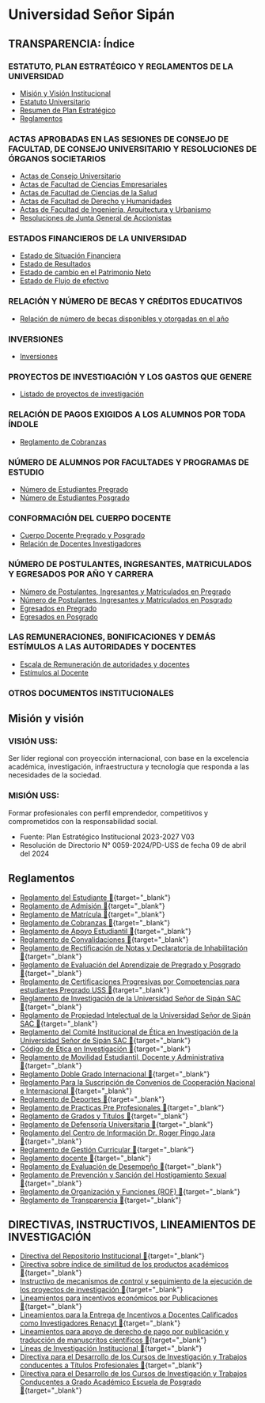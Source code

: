 # Universidad Señor Sipán

## TRANSPARENCIA: Índice

### ESTATUTO, PLAN ESTRATÉGICO Y REGLAMENTOS DE LA UNIVERSIDAD

- [Misión y Visión Institucional](#misión-y-visión)
- [Estatuto Universitario](#estatuto-universitario)
- [Resumen de Plan Estratégico](#resumen-de-plan-estratégico)
- [Reglamentos](#reglamentos)

### ACTAS APROBADAS EN LAS SESIONES DE CONSEJO DE FACULTAD, DE CONSEJO UNIVERSITARIO Y RESOLUCIONES DE ÓRGANOS SOCIETARIOS

- [Actas de Consejo Universitario](#actas-de-consejo-universitario)
- [Actas de Facultad de Ciencias Empresariales](#actas-de-facultad-de-ciencias-empresariales)
- [Actas de Facultad de Ciencias de la Salud](#actas-de-facultad-de-ciencias-de-la-salud)
- [Actas de Facultad de Derecho y Humanidades](#actas-de-facultad-de-derecho-y-humanidades)
- [Actas de Facultad de Ingeniería, Arquitectura y Urbanismo](#actas-de-facultad-de-ingeniería-arquitectura-y-urbanismo)
- [Resoluciones de Junta General de Accionistas](#resoluciones-de-junta-general-de-accionistas)

### ESTADOS FINANCIEROS DE LA UNIVERSIDAD

- [Estado de Situación Financiera](#estado-de-situación-financiera)
- [Estado de Resultados](#estado-de-resultados)
- [Estado de cambio en el Patrimonio Neto](#estado-de-cambio-en-el-patrimonio-neto)
- [Estado de Flujo de efectivo](#estado-de-flujo-de-efectivo)

### RELACIÓN Y NÚMERO DE BECAS Y CRÉDITOS EDUCATIVOS

- [Relación de número de becas disponibles y otorgadas en el año](#relación-de-número-de-becas-y-créditos-educativos)

### INVERSIONES

- [Inversiones](#inversiones)

### PROYECTOS DE INVESTIGACIÓN Y LOS GASTOS QUE GENERE

- [Listado de proyectos de investigación](#proyectos-de-investigación-y-los-gastos-que-genere)

### RELACIÓN DE PAGOS EXIGIDOS A LOS ALUMNOS POR TODA ÍNDOLE

- [Reglamento de Cobranzas](#relación-de-pagos-exigidos-a-los-alumnos-por-toda-índole)

### NÚMERO DE ALUMNOS POR FACULTADES Y PROGRAMAS DE ESTUDIO

- [Número de Estudiantes Pregrado](#número-de-alumnos-por-facultades-y-programas-de-estudio)
- [Número de Estudiantes Posgrado](#número-de-alumnos-por-facultades-y-programas-de-estudio)

### CONFORMACIÓN DEL CUERPO DOCENTE

- [Cuerpo Docente Pregrado y Posgrado](#conformación-del-cuerpo-docente)
- [Relación de Docentes Investigadores](#conformación-del-cuerpo-docente)

### NÚMERO DE POSTULANTES, INGRESANTES, MATRICULADOS Y EGRESADOS POR AÑO Y CARRERA

- [Número de Postulantes, Ingresantes y Matriculados en Pregrado](#número-de-postulantes-ingresantes-matriculados-y-egresados-por-año-y-carrera)
- [Número de Postulantes, Ingresantes y Matriculados en Posgrado](#número-de-postulantes-ingresantes-matriculados-y-egresados-por-año-y-carrera)
- [Egresados en Pregrado](#número-de-postulantes-ingresantes-matriculados-y-egresados-por-año-y-carrera)
- [Egresados en Posgrado](#número-de-postulantes-ingresantes-matriculados-y-egresados-por-año-y-carrera)

### LAS REMUNERACIONES, BONIFICACIONES Y DEMÁS ESTÍMULOS A LAS AUTORIDADES Y DOCENTES

- [Escala de Remuneración de autoridades y docentes](#las-remuneraciones-bonificaciones-y-demás-estímulos-a-las-autoridades-y-docentes)
- [Estímulos al Docente](#las-remuneraciones-bonificaciones-y-demás-estímulos-a-las-autoridades-y-docentes)

### OTROS DOCUMENTOS INSTITUCIONALES

## Misión y visión

### VISIÓN USS:

Ser líder regional con proyección internacional, con base en la excelencia académica, investigación, infraestructura y tecnología que responda a las necesidades de la sociedad.

### MISIÓN USS:

Formar profesionales con perfil emprendedor, competitivos y comprometidos con la responsabilidad social.

- Fuente: Plan Estratégico Institucional 2023-2027 V03
- Resolución de Directorio N° 0059-2024/PD-USS de fecha 09 de abril del 2024

## Reglamentos

- [Reglamento del Estudiante 🔗](https://www.uss.edu.pe/uss/TransparenciaDoc/RegEstudiantes/REGLAMENTO%20DEL%20ESTUDIANTE.pdf){target="\_blank"}
- [Reglamento de Admisión 🔗](https://www.uss.edu.pe/uss/TransparenciaDoc/RegAdm/Reglamento_de_admision.pdf){target="\_blank"}
- [Reglamento de Matrícula 🔗](https://www.uss.edu.pe/uss/TransparenciaDoc/RegEstudiantes/REGLAMENTO%20DE%20MATRICULA%20GENERAL%20USS.pdf){target="\_blank"}
- [Reglamento de Cobranzas 🔗](https://www.uss.edu.pe/uss/TransparenciaDoc/RegEstudiantes/cobranzas.pdf){target="\_blank"}
- [Reglamento de Apoyo Estudiantil 🔗](https://www.uss.edu.pe/uss/TransparenciaDoc/RegEstudiantes/apoyoestudiantil.pdf){target="\_blank"}
- [Reglamento de Convalidaciones 🔗](https://www.uss.edu.pe/uss/TransparenciaDoc/RegEstudiantes/REGLAMENTO%20DE%20CONVALIDACIONES.pdf){target="\_blank"}
- [Reglamento de Rectificación de Notas y Declaratoria de Inhabilitación 🔗](https://www.uss.edu.pe/uss/TransparenciaDoc/RegEstudiantes/REGLAMENTO%20RECTIFICACION%20DE%20NOTAS.pdf){target="\_blank"}
- [Reglamento de Evaluación del Aprendizaje de Pregrado y Posgrado 🔗](https://www.uss.edu.pe/uss/TransparenciaDoc/RegEstudiantes/REGLAMENTO%20DE%20EVALUACION%20DEL%20APRENDIZAJE.pdf){target="\_blank"}
- [Reglamento de Certificaciones Progresivas por Competencias para estudiantes Pregrado USS 🔗](https://www.uss.edu.pe/uss/TransparenciaDoc/RegEstudiantes/REGLAMENTO_CERTIFICACIONES.pdf){target="\_blank"}
- [Reglamento de Investigación de la Universidad Señor de Sipán SAC 🔗](https://www.uss.edu.pe/uss/TransparenciaDoc/RegInvestigacion/Reglamento%20de%20Investigación.pdf){target="\_blank"}
- [Reglamento de Propiedad Intelectual de la Universidad Señor de Sipán SAC 🔗](https://www.uss.edu.pe/uss/TransparenciaDoc/RegInvestigacion/Reglamento%20de%20Propiedad%20Intelectual.pdf){target="\_blank"}
- [Reglamento del Comité Institucional de Ética en Investigación de la Universidad Señor de Sipán SAC 🔗](https://www.uss.edu.pe/uss/TransparenciaDoc/RegInvestigacion/Reglamento%20CIEI.pdf){target="\_blank"}
- [Código de Ética en Investigación 🔗](https://www.uss.edu.pe/uss/TransparenciaDoc/RegInvestigacion/Código%20de%20Ética.pdf){target="\_blank"}
- [Reglamento de Movilidad Estudiantil, Docente y Administrativa 🔗](https://www.uss.edu.pe/uss/TransparenciaDoc/RegEstudiantes/REGLAMENTO%20DE%20MOVILIDAD%20ESTUDIANTIL%20Y%20DOCENTE%20Y%20ADMINSTRATIVA.pdf){target="\_blank"}
- [Reglamento Doble Grado Internacional 🔗](https://www.uss.edu.pe/uss/TransparenciaDoc/RegEstudiantes/REGLAMENTO%20DOBLE%20GRADO%20INTERNACIONAL.pdf){target="\_blank"}
- [Reglamento Para la Suscripción de Convenios de Cooperación Nacional e Internacional 🔗](https://www.uss.edu.pe/uss/TransparenciaDoc/RegEstudiantes/REGLAMENTO%20NACIONALES%20E%20INTERNACIONALES.pdf){target="\_blank"}
- [Reglamento de Deportes 🔗](https://www.uss.edu.pe/uss/TransparenciaDoc/RegEstudiantes/REGLAMENTO%20DE%20DEPORTES.pdf){target="\_blank"}
- [Reglamento de Practicas Pre Profesionales 🔗](https://www.uss.edu.pe/uss/TransparenciaDoc/RegEstudiantes/REGLAMENTO%20PRACTICAS%20PRE%20PROFESIONALES.pdf){target="\_blank"}
- [Reglamento de Grados y Títulos 🔗](https://www.uss.edu.pe/uss/TransparenciaDoc/RegEstudiantes/REGLAMENTO%20GRADOS%20Y%20TITULOS.pdf){target="\_blank"}
- [Reglamento de Defensoría Universitaria 🔗](https://www.uss.edu.pe/uss/TransparenciaDoc/DocumentosGenerales/reglamento_defensoria_universitaria.pdf){target="\_blank"}
- [Reglamento del Centro de Información Dr. Roger Pingo Jara 🔗](https://www.uss.edu.pe/uss/TransparenciaDoc/RegEstudiantes/REGLAMENTO%20DEL%20CENTRO%20DE%20INFORMACION.pdf){target="\_blank"}
- [Reglamento de Gestión Curricular 🔗](https://www.uss.edu.pe/uss/TransparenciaDoc/ReglamentoDoc/REGLAMENTO%20DE%20GESTION%20CURRICULAR.pdf){target="\_blank"}
- [Reglamento docente 🔗](https://www.uss.edu.pe/uss/TransparenciaDoc/ReglamentoDoc/REGLAMENTO%20DOCENTE.pdf){target="\_blank"}
- [Reglamento de Evaluación de Desempeño 🔗](https://www.uss.edu.pe/uss/TransparenciaDoc/ReglamentoDoc/REGLAMENTO%20DE%20EVALUACIÓN%20DE%20DESEMPENO.pdf){target="\_blank"}
- [Reglamento de Prevención y Sanción del Hostigamiento Sexual 🔗](https://www.uss.edu.pe/uss/TransparenciaDoc/DocumentosGenerales/Reglamento_Prevención_Sanción_del_Hostigamiento_Sexual.pdf){target="\_blank"}
- [Reglamento de Organización y Funciones (ROF) 🔗](https://www.uss.edu.pe/uss/TransparenciaDoc/DocumentosGenerales/ROF.pdf){target="\_blank"}
- [Reglamento de Transparencia 🔗](https://www.uss.edu.pe/uss/TransparenciaDoc/ReglamentoDoc/PD2-RE01%20Reglamento%20de%20Transparencia.pdf){target="\_blank"}

## DIRECTIVAS, INSTRUCTIVOS, LINEAMIENTOS DE INVESTIGACIÓN

- [Directiva del Repositorio Institucional 🔗](https://www.uss.edu.pe/uss/TransparenciaDoc/DirInvestigacion/Directiva%20del%20Repositorio%20Institucional%20V3.pdf){target="\_blank"}
- [Directiva sobre índice de similitud de los productos académicos 🔗](https://www.uss.edu.pe/uss/TransparenciaDoc/DirInvestigacion/DI-I-DISPA%20DIRECT%20IND%20SIM%20PROD%20ACRED.pdf){target="\_blank"}
- [Instructivo de mecanismos de control y seguimiento de la ejecución de los proyectos de investigación 🔗](https://www.uss.edu.pe/uss/TransparenciaDoc/DirInvestigacion/Instructivo%20de%20mecanismos%20y%20control%20y%20seguimiento%20de%20la%20ejecución%20de%20pi.pdf){target="\_blank"}
- [Lineamientos para incentivos económicos por Publicaciones 🔗](https://www.uss.edu.pe/uss/TransparenciaDoc/DirInvestigacion/PP2-DG04%20V08.pdf){target="\_blank"}
- [Lineamientos para la Entrega de Incentivos a Docentes Calificados como Investigadores Renacyt 🔗](https://www.uss.edu.pe/uss/TransparenciaDoc/DirInvestigacion/PP2-DG02%20V3.pdf){target="\_blank"}
- [Lineamientos para apoyo de derecho de pago por publicación y traducción de manuscritos científicos 🔗](https://www.uss.edu.pe/uss/TransparenciaDoc/DirInvestigacion/PP2-DG03%20V3.pdf){target="\_blank"}
- [Líneas de Investigación Institucional 🔗](https://www.uss.edu.pe/uss/TransparenciaDoc/DirInvestigacion/DI-I-LI%20V03.pdf){target="\_blank"}
- [Directiva para el Desarrollo de los Cursos de Investigación y Trabajos conducentes a Títulos Profesionales 🔗](https://www.uss.edu.pe/uss/TransparenciaDoc/DirInvestigacion/PP2-DI03%20DESARR%20CUR%20INVES%20TESIS%20PRE%20V4.pdf){target="\_blank"}
- [Directiva para el Desarrollo de los Cursos de Investigación y Trabajos Conducentes a Grado Académico Escuela de Posgrado 🔗](https://www.uss.edu.pe/uss/TransparenciaDoc/DirInvestigacion/PP2-DI04%20Directiva%20Posgrado.pdf){target="\_blank"}
